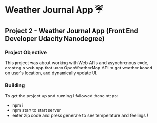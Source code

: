 # Weather Journal App :umbrella:

## Project 2 - Weather Journal App (Front End Developer Udacity Nanodegree)

### Project Objective

This project was about working with Web APIs and asynchronous code, creating a web app that uses OpenWeatherMap API to get weather based on user's location, and dynamically update UI.

### Building

To get the project up and running I followed these steps:

- npm i
- npm start to start server
- enter zip code and press generate to see temperature and feelings !
